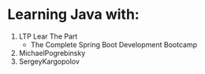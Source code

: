 # Learning Java with:

1. LTP Lear The Part
    * The Complete Spring Boot Development Bootcamp
2. MichaelPogrebinsky
3. SergeyKargopolov